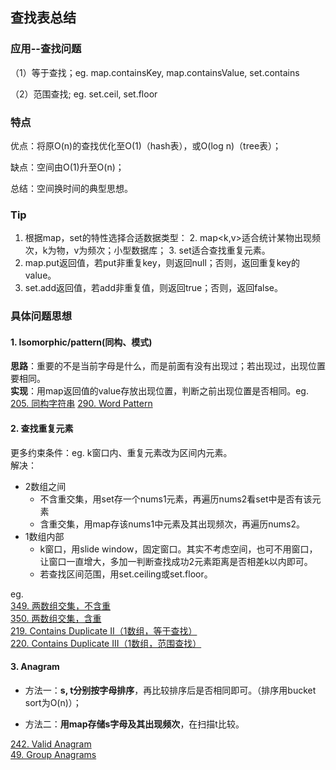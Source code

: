 ## 查找表总结

### 应用--查找问题
（1）等于查找；eg. map.containsKey, map.containsValue, set.contains

（2）范围查找; eg. set.ceil, set.floor

### 特点
优点：将原O(n)的查找优化至O(1)（hash表），或O(log n)（tree表）；

缺点：空间由O(1)升至O(n)；

总结：空间换时间的典型思想。

### Tip
1. 根据map，set的特性选择合适数据类型：
	2. map<k,v>适合统计某物出现频次，k为物，v为频次；小型数据库；
	3. set适合查找重复元素。
2. map.put返回值，若put非重复key，则返回null；否则，返回重复key的value。
3. set.add返回值，若add非重复值，则返回true；否则，返回false。

### 具体问题思想
#### 1. Isomorphic/pattern(同构、模式)
**思路**：重要的不是当前字母是什么，而是前面有没有出现过；若出现过，出现位置要相同。  
**实现**：用map返回值的value存放出现位置，判断之前出现位置是否相同。eg.  
[205. 同构字符串](https://github.com/zhangbotong/LeetCode/blob/master/problems/2.%20Hash-Table/205.%20Isomorphic%20Strings(%E5%90%8C%E6%9E%84%E5%AD%97%E7%AC%A6%E4%B8%B2%EF%BC%89.md))  
[290. Word Pattern](https://github.com/zhangbotong/LeetCode/blob/master/problems/2.%20Hash-Table/290.%20Word%20Pattern%20.md)

#### 2. 查找重复元素
更多约束条件：eg. k窗口内、重复元素改为区间内元素。  
解决：  

* 2数组之间
	* 不含重交集，用set存一个nums1元素，再遍历nums2看set中是否有该元素
	* 含重交集，用map存该nums1中元素及其出现频次，再遍历nums2。
* 1数组内部
	* k窗口，用slide window，固定窗口。其实不考虑空间，也可不用窗口，让窗口一直增大，多加一判断查找成功2元素距离是否相差k以内即可。
	* 若查找区间范围，用set.ceiling或set.floor。   

eg.  
[349. 两数组交集，不含重](https://github.com/zhangbotong/LeetCode/blob/master/problems/2.%20Hash-Table/349.%20Intersection%20of%20Two%20Arrays%EF%BC%88%E4%B8%A4%E6%95%B0%E7%BB%84%E4%BA%A4%E9%9B%86%EF%BC%8C%E4%B8%8D%E5%90%AB%E9%87%8D%EF%BC%89.md)  
[350. 两数组交集，含重](https://github.com/zhangbotong/LeetCode/blob/master/problems/2.%20Hash-Table/350.%20Intersection%20of%20Two%20Arrays%20II(%E4%B8%A4%E6%95%B0%E7%BB%84%E4%BA%A4%E9%9B%86%EF%BC%8C%E5%90%AB%E9%87%8D).md)  
[219. Contains Duplicate II（1数组，等于查找）](https://github.com/zhangbotong/LeetCode/blob/master/problems/2.%20Hash-Table/219.%20Contains%20Duplicate%20II.md)  
[220. Contains Duplicate III（1数组，范围查找）](https://github.com/zhangbotong/LeetCode/blob/master/problems/2.%20Hash-Table/220.%20Contains%20Duplicate%20III(%E8%8C%83%E5%9B%B4%E6%9F%A5%E6%89%BE).md)

#### 3. Anagram
* 方法一：**s, t分别按字母排序**，再比较排序后是否相同即可。（排序用bucket sort为O(n)）；

* 方法二：**用map存储s字母及其出现频次**，在扫描t比较。

[242. Valid Anagram](https://github.com/zhangbotong/LeetCode/blob/master/problems/2.%20Hash-Table/242.%20Valid%20Anagram%20.md)  
[49. Group Anagrams](https://github.com/zhangbotong/LeetCode/blob/master/problems/2.%20Hash-Table/49.%20Group%20Anagrams%20.md)








